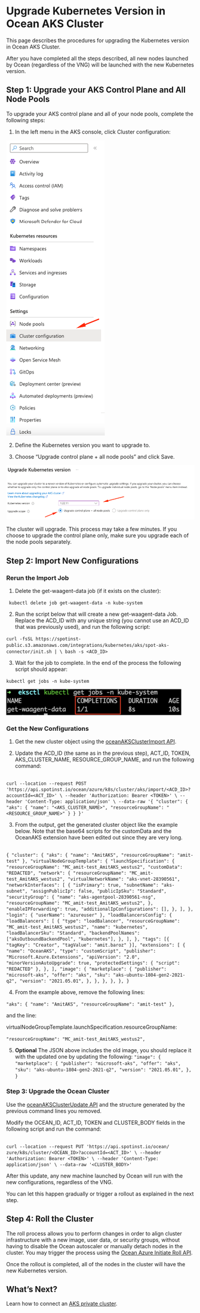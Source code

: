# Upgrade Kubernetes Version in Ocean AKS Cluster

This page describes the procedures for upgrading the Kubernetes version in Ocean AKS Cluster.

After you have completed all the steps described, all new nodes launched by Ocean (regardless of the VNG) will be launched with the new Kubernetes version.

## Step 1: Upgrade your AKS Control Plane and All Node Pools

To upgrade your AKS control plane and all of your node pools, complete the following steps:

1. In the left menu in the AKS console, click Cluster configuration:

<img src="/ocean/_media/upgrade-aks-cluster-1.png" />

2. Define the Kubernetes version you want to upgrade to.

3. Choose “Upgrade control plane + all node pools” and click Save.

<img src="/ocean/_media/upgrade-aks-cluster-2.png" />

The cluster will upgrade. This process may take a few minutes.
If you choose to upgrade the control plane only, make sure you upgrade each of the node pools separately.

## Step 2: Import New Configurations

### Rerun the Import Job

1. Delete the get-waagent-data job (if it exists on the cluster):

` kubectl delete job get-waagent-data -n kube-system`

2. Run the script below that will create a new get-waagent-data Job.
Replace the ACD_ID with any unique string (you cannot use an ACD_ID that was previously used), and run the following script:

`curl -fsSL https://spotinst-public.s3.amazonaws.com/integrations/kubernetes/aks/spot-aks-connector/init.sh | \ bash -s <ACD_ID>`

3. Wait for the job to complete. In the end of the process the following script should appear:

`kubectl get jobs -n kube-system`

<img src="/ocean/_media/upgrade-aks-cluster-3.png" />

### Get the New Configurations

1. Get the new cluster object using the [oceanAKSClusterImport API](https://docs.spot.io/api/#operation/oceanAKSClusterImport).

2. Update the ACD_ID (the same as in the previous step), ACT_ID, TOKEN, AKS_CLUSTER_NAME, RESOURCE_GROUP_NAME, and run the following command:

```

curl --location --request POST 'https://api.spotinst.io/ocean/azure/k8s/cluster/aks/import/<ACD_ID>?accountId=<ACT_ID>' \ --header 'Authorization: Bearer <TOKEN>' \ --header 'Content-Type: application/json' \ --data-raw '{ "cluster": { "aks": { "name": "<AKS_CLUSTER_NAME>", "resourceGroupName": "<RESOURCE_GROUP_NAME>" } } }'

```

3. From the output, get the generated cluster object like the example below. Note that the base64 scripts for the customData and the OceanAKS extension have been edited out since they are very long.

```

{ "cluster": { "aks": { "name": "AmitAKS", "resourceGroupName": "amit-test" }, "virtualNodeGroupTemplate": { "launchSpecification": { "resourceGroupName": "MC_amit-test_AmitAKS_westus2", "customData": "REDACTED", "network": { "resourceGroupName": "MC_amit-test_AmitAKS_westus2", "virtualNetworkName": "aks-vnet-28390561", "networkInterfaces": [ { "isPrimary": true, "subnetName": "aks-subnet", "assignPublicIp": false, "publicIpSku": "Standard", "securityGroup": { "name": "aks-agentpool-28390561-nsg", "resourceGroupName": "MC_amit-test_AmitAKS_westus2", }, "enableIPForwarding": true, "additionalIpConfigurations": [], }, ], }, "login": { "userName": "azureuser" }, "loadBalancersConfig": { "loadBalancers": [ { "type": "loadBalancer", "resourceGroupName": "MC_amit-test_AmitAKS_westus2", "name": "kubernetes", "loadBalancerSku": "Standard", "backendPoolNames": ["aksOutboundBackendPool", "kubernetes"], }, ], }, "tags": [{ "tagKey": "Creator", "tagValue": "amit.baroz" }], "extensions": [ { "name": "OceanAKS", "type": "customScript", "publisher": "Microsoft.Azure.Extensions", "apiVersion": "2.0", "minorVersionAutoUpgrade": true, "protectedSettings": { "script": "REDACTED" }, }, ], "image": { "marketplace": { "publisher": "microsoft-aks", "offer": "aks", "sku": "aks-ubuntu-1804-gen2-2021-q2", "version": "2021.05.01", }, }, }, }, }, }

```

4. From the example above, remove the following lines:

`"aks": { "name": "AmitAKS", "resourceGroupName": "amit-test" },`

and the line:

virtualNodeGroupTemplate.launchSpecification.resourceGroupName:

`"resourceGroupName": "MC_amit-test_AmitAKS_westus2",`

5. **Optional** The JSON above includes the old image, you should replace it with the updated one by updating the following:
`"image": { "marketplace": { "publisher": "microsoft-aks", "offer": "aks", "sku": "aks-ubuntu-1804-gen2-2021-q2", "version": "2021.05.01", }, }`

### Step 3: Upgrade the Ocean Cluster

Use the [oceanAKSClusterUpdate API](https://docs.spot.io/api/#operation/oceanAKSClusterUpdate) and the structure generated by the previous command lines you removed.

Modify the OCEAN_ID, ACT_ID, TOKEN and CLUSTER_BODY fields in the following script and run the command:

```

curl --location --request PUT 'https://api.spotinst.io/ocean/ zure/k8s/cluster/<OCEAN_ID>?accountId=<ACT_ID>' \ --header 'Authorization: Bearer <TOKEN>' \ --header 'Content-Type: application/json' \ --data-raw '<CLUSTER_BODY>'

```

After this update, any new machine launched by Ocean will run with the new configurations, regardless of the VNG.

You can let this happen gradually or trigger a rollout as explained in the next step.

## Step 4: Roll the Cluster

The roll process allows you to perform changes in order to align cluster infrastructure with a new image, user data, or security groups, without having to disable the Ocean autoscaler or manually detach nodes in the cluster. You may trigger the process using the [Ocean Azure Initiate Roll API](https://docs.spot.io/api/#operation/oceanAzureRollInit).

Once the rollout is completed, all of the nodes in the cluster will have the new Kubernetes version.

## What’s Next?

Learn how to connect an [AKS private cluster](ocean/tutorials/connect-an-aks-private-cluster).
